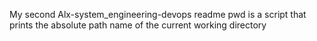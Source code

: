 
My second Alx-system_engineering-devops readme
pwd is a script that prints the absolute path name of the current working directory
